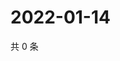 # 2022-01-14

共 0 条

<!-- BEGIN WEIBO -->
<!-- 最后更新时间 Fri Jan 14 2022 03:12:20 GMT+0800 (China Standard Time) -->

<!-- END WEIBO -->

